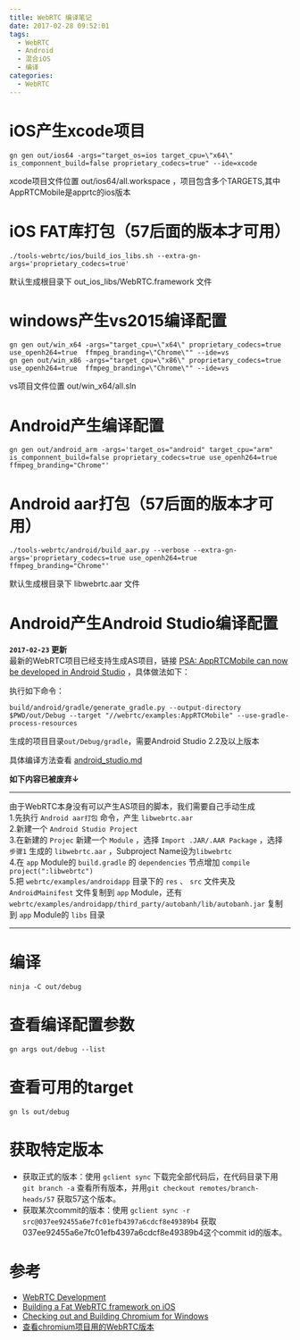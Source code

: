 ```yaml
---
title: WebRTC 编译笔记
date: 2017-02-28 09:52:01
tags:
  - WebRTC
  - Android
  - 混合iOS
  - 编译
categories:
  - WebRTC
---
```


# iOS产生xcode项目

``` shell
gn gen out/ios64 -args="target_os=ios target_cpu=\"x64\" is_componnent_build=false proprietary_codecs=true" --ide=xcode
```
xcode项目文件位置 out/ios64/all.workspace ，项目包含多个TARGETS,其中AppRTCMobile是apprtc的ios版本

# iOS FAT库打包（57后面的版本才可用）

``` shell
./tools-webrtc/ios/build_ios_libs.sh --extra-gn-args='proprietary_codecs=true'
```

默认生成根目录下 out_ios_libs/WebRTC.framework 文件

# windows产生vs2015编译配置

``` shell
gn gen out/win_x64 -args="target_cpu=\"x64\" proprietary_codecs=true use_openh264=true  ffmpeg_branding=\"Chrome\"" --ide=vs
gn gen out/win_x86 -args="target_cpu=\"x86\" proprietary_codecs=true use_openh264=true  ffmpeg_branding=\"Chrome\"" --ide=vs
```

vs项目文件位置 out/win_x64/all.sln

# Android产生编译配置

``` shell
gn gen out/android_arm -args='target_os="android" target_cpu="arm" is_componnent_build=false proprietary_codecs=true use_openh264=true ffmpeg_branding="Chrome"'
```

<!-- more -->

# Android aar打包（57后面的版本才可用）

``` shell
./tools-webrtc/android/build_aar.py --verbose --extra-gn-args='proprietary_codecs=true use_openh264=true ffmpeg_branding="Chrome"'
```

默认生成根目录下 libwebrtc.aar 文件

# Android产生Android Studio编译配置

**`2017-02-23` 更新**  
最新的WebRTC项目已经支持生成AS项目，链接 [PSA: AppRTCMobile can now be developed in Android Studio](https://groups.google.com/forum/#!topic/discuss-webrtc/b7yQjvPLHaM)  ，具体做法如下：

执行如下命令：

```shell
build/android/gradle/generate_gradle.py --output-directory $PWD/out/Debug --target "//webrtc/examples:AppRTCMobile" --use-gradle-process-resources
```

生成的项目目录`out/Debug/gradle`，需要Android Studio 2.2及以上版本

具体编译方法查看 [android_studio.md](https://chromium.googlesource.com/chromium/src.git/+/master/docs/android_studio.md)

**如下内容已被废弃↓**

---

由于WebRTC本身没有可以产生AS项目的脚本，我们需要自己手动生成  
1.先执行 `Android aar打包` 命令，产生 `libwebrtc.aar`  
2.新建一个 `Android Studio Project`  
3.在新建的 `Projec`  新建一个 `Module` ，选择 `Import .JAR/.AAR Package` ，选择 `步骤1` 生成的 `libwebrtc.aar` ，Subproject Name设为`libwebrtc`  
4.在 `app` Module的 `build.gradle` 的 `dependencies` 节点增加 `compile project(":libwebrtc")`  
5.把 `webrtc/examples/androidapp` 目录下的 `res` 、 `src` 文件夹及 `AndroidMainifest` 文件复制到 `app` Module，还有 `webrtc/examples/androidapp/third_party/autobanh/lib/autobanh.jar` 复制到 `app` Module的 `libs` 目录

---

# 编译

``` shell
ninja -C out/debug
```

# 查看编译配置参数

``` shell
gn args out/debug --list
```

# 查看可用的target

``` shell
gn ls out/debug
```

# 获取特定版本

* 获取正式的版本：使用 `gclient sync` 下载完全部代码后，在代码目录下用 `git branch -a` 查看所有版本，并用`git checkout remotes/branch-heads/57` 获取57这个版本。
* 获取某次commit的版本：使用 `gclient sync -r src@037ee92455a6e7fc01efb4397a6cdcf8e49389b4` 获取037ee92455a6e7fc01efb4397a6cdcf8e49389b4这个commit id的版本。

# 参考

* [WebRTC Development](https://webrtc.org/native-code/development/)
* [Building a Fat WebRTC framework on iOS](https://medium.com/@atsakiridis/building-a-fat-webrtc-framework-on-ios-8610fffb2224#.v7zqct8v9)
* [Checking out and Building Chromium for Windows](https://chromium.googlesource.com/chromium/src/+/master/docs/windows_build_instructions.md)
* [查看chromium项目用的WebRTC版本](https://chromium.googlesource.com/chromium/src/+/master/DEPS#234)
